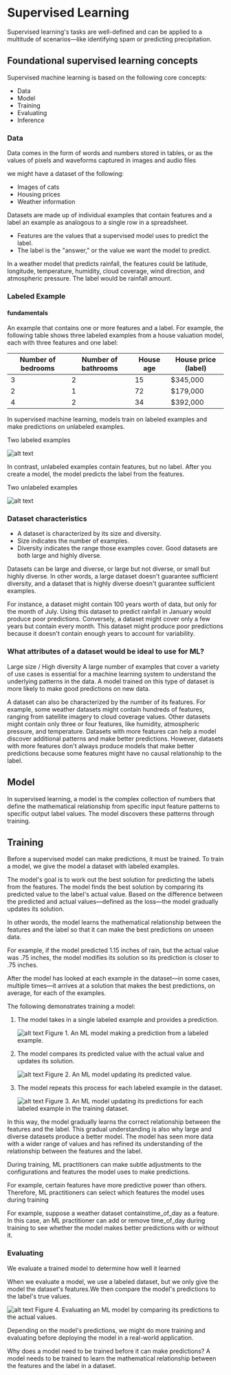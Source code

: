 # Supervised Learning

Supervised learning's tasks are well-defined and can be applied to a multitude of scenarios—like identifying spam or predicting precipitation.

## Foundational supervised learning concepts

Supervised machine learning is based on the following core concepts:

- Data
- Model
- Training
- Evaluating
- Inference

### Data

Data comes in the form of words and numbers stored in tables, or as the values of pixels and waveforms captured in images and audio files

we might have a dataset of the following:

- Images of cats
- Housing prices
- Weather information

Datasets are made up of individual examples that contain features and a label
an example as analogous to a single row in a spreadsheet.

- Features are the values that a supervised model uses to predict the label.
- The label is the "answer," or the value we want the model to predict.

 In a weather model that predicts rainfall, the features could be latitude, longitude, temperature, humidity, cloud coverage, wind direction, and atmospheric pressure. The label would be rainfall amount.

### Labeled Example

#### fundamentals

An example that contains one or more features and a label. For example, the following table shows three labeled examples from a house valuation model, each with three features and one label:

| Number of bedrooms | Number of bathrooms | House age | House price (label) |
|--------------------|---------------------|-----------|----------------------|
| 3                  | 2                   | 15        | $345,000             |
| 2                  | 1                   | 72        | $179,000             |
| 4                  | 2                   | 34        | $392,000             |

In supervised machine learning, models train on labeled examples and make predictions on unlabeled examples.

Two labeled examples

![alt text](./img/labeled_example.png)

In contrast, unlabeled examples contain features, but no label. After you create a model, the model predicts the label from the features.

Two unlabeled examples

![alt text](./img/unlabeled_example.png)

### Dataset characteristics

- A dataset is characterized by its size and diversity.
- Size indicates the number of examples.
- Diversity indicates the range those examples cover.
Good datasets are both large and highly diverse.

Datasets can be large and diverse, or large but not diverse, or small but highly diverse. In other words, a large dataset doesn't guarantee sufficient diversity, and a dataset that is highly diverse doesn't guarantee sufficient examples.

For instance, a dataset might contain 100 years worth of data, but only for the month of July. Using this dataset to predict rainfall in January would produce poor predictions. Conversely, a dataset might cover only a few years but contain every month. This dataset might produce poor predictions because it doesn't contain enough years to account for variability.

### What attributes of a dataset would be ideal to use for ML?

Large size / High diversity
A large number of examples that cover a variety of use cases is essential for a machine learning system to understand the underlying patterns in the data. A model trained on this type of dataset is more likely to make good predictions on new data.

A dataset can also be characterized by the number of its features. For example, some weather datasets might contain hundreds of features, ranging from satellite imagery to cloud coverage values. Other datasets might contain only three or four features, like humidity, atmospheric pressure, and temperature. Datasets with more features can help a model discover additional patterns and make better predictions. However, datasets with more features don't always produce models that make better predictions because some features might have no causal relationship to the label.

## Model

In supervised learning, a model is the complex collection of numbers that define the mathematical relationship from specific input feature patterns to specific output label values. The model discovers these patterns through training.

## Training

Before a supervised model can make predictions, it must be trained. To train a model, we give the model a dataset with labeled examples.

The model's goal is to work out the best solution for predicting the labels from the features. The model finds the best solution by comparing its predicted value to the label's actual value. Based on the difference between the predicted and actual values—defined as the loss—the model gradually updates its solution.

 In other words, the model learns the mathematical relationship between the features and the label so that it can make the best predictions on unseen data.

For example, if the model predicted 1.15 inches of rain, but the actual value was .75 inches, the model modifies its solution so its prediction is closer to .75 inches.

After the model has looked at each example in the dataset—in some cases, multiple times—it arrives at a solution that makes the best predictions, on average, for each of the examples.

The following demonstrates training a model:

1. The model takes in a single labeled example and provides a prediction.

    ![alt text](img/training-a-model-01.png)
    Figure 1. An ML model making a prediction from a labeled example.

2. The model compares its predicted value with the actual value and updates its solution.

    ![alt text](img/training-a-model-02.png)
    Figure 2. An ML model updating its predicted value.

3. The model repeats this process for each labeled example in the dataset.

    ![alt text](img/training-a-model-03.png)
    Figure 3. An ML model updating its predictions for each labeled example in the training dataset.

In this way, the model gradually learns the correct relationship between the features and the label. This gradual understanding is also why large and diverse datasets produce a better model. The model has seen more data with a wider range of values and has refined its understanding of the relationship between the features and the label.

During training, ML practitioners can make subtle adjustments to the configurations and features the model uses to make predictions. 

For example, certain features have more predictive power than others. Therefore, ML practitioners can select which features the model uses during training

For example, suppose a weather dataset containstime_of_day as a feature. In this case, an ML practitioner can add or remove time_of_day during training to see whether the model makes better predictions with or without it.

### Evaluating

We evaluate a trained model to determine how well it learned

When we evaluate a model, we use a labeled dataset, but we only give the model the dataset's features.We then compare the model's predictions to the label's true values.

![alt text](img/evaluating-a-model.png)
Figure 4. Evaluating an ML model by comparing its predictions to the actual values.

Depending on the model's predictions, we might do more training and evaluating before deploying the model in a real-world application.

Why does a model need to be trained before it can make predictions?
A model needs to be trained to learn the mathematical relationship between the features and the label in a dataset.